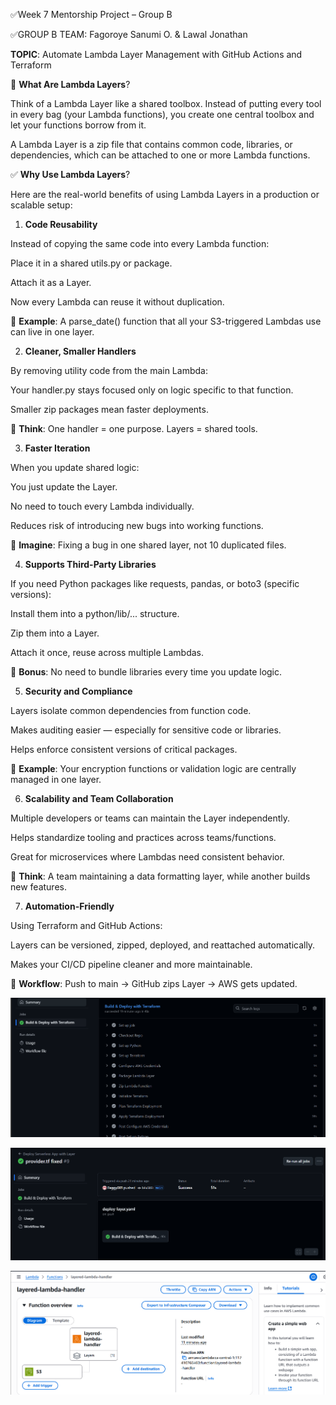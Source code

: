 ✅Week 7 Mentorship Project – Group B

✅GROUP B TEAM: Fagoroye Sanumi O.
                 & Lawal Jonathan
               
**TOPIC**: Automate Lambda Layer Management with GitHub Actions and Terraform


🧠 **What Are Lambda Layers**?

Think of a Lambda Layer like a shared toolbox. Instead of putting every tool in every bag (your Lambda functions), you create one central toolbox and let your functions borrow from it.

A Lambda Layer is a zip file that contains common code, libraries, or dependencies, which can be attached to one or more Lambda functions.


✅ **Why Use Lambda Layers**?

Here are the real-world benefits of using Lambda Layers in a production or scalable setup:

 1. **Code Reusability**

Instead of copying the same code into every Lambda function:

Place it in a shared utils.py or package.

Attach it as a Layer.

Now every Lambda can reuse it without duplication.

📌 **Example**: A parse_date() function that all your S3-triggered Lambdas use can live in one layer.

 2. **Cleaner, Smaller Handlers**

By removing utility code from the main Lambda:

Your handler.py stays focused only on logic specific to that function.

Smaller zip packages mean faster deployments.

📌 **Think**: One handler = one purpose. Layers = shared tools.

 3. **Faster Iteration**

When you update shared logic:

You just update the Layer.

No need to touch every Lambda individually.

Reduces risk of introducing new bugs into working functions.

📌 **Imagine**: Fixing a bug in one shared layer, not 10 duplicated files.

 4. **Supports Third-Party Libraries**

If you need Python packages like requests, pandas, or boto3 (specific versions):

Install them into a python/lib/... structure.

Zip them into a Layer.

Attach it once, reuse across multiple Lambdas.

📌 **Bonus**: No need to bundle libraries every time you update logic.

 5. **Security and Compliance**

Layers isolate common dependencies from function code.

Makes auditing easier — especially for sensitive code or libraries.

Helps enforce consistent versions of critical packages.

📌 **Example**: Your encryption functions or validation logic are centrally managed in one layer.

 6. **Scalability and Team Collaboration**

Multiple developers or teams can maintain the Layer independently.

Helps standardize tooling and practices across teams/functions.

Great for microservices where Lambdas need consistent behavior.

📌 **Think**: A team maintaining a data formatting layer, while another builds new features.

 7. **Automation-Friendly**

Using Terraform and GitHub Actions:

Layers can be versioned, zipped, deployed, and reattached automatically.

Makes your CI/CD pipeline cleaner and more maintainable.

📌 **Workflow**: Push to main → GitHub zips Layer → AWS gets updated.

![Github](<images/Screenshot 2025-06-29 095847.png>)

![Proof](<images/Screenshot 2025-06-29 095941.png>)


![layer](<images/Screenshot 2025-06-29 094935.png>)